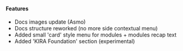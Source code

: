 #### Features
* Docs images update (Asmo)
* Docs structure reworked (no more side contextual menu)
* Added small 'card' style menu for modules + modules recap text 
* Added 'KIRA Foundation' section (experimental)